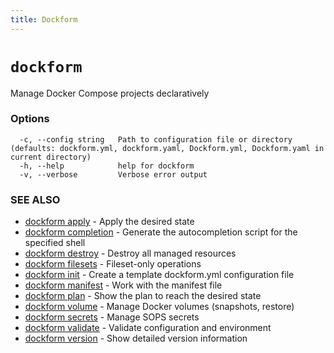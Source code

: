 ```yaml
---
title: Dockform
---
```


# `dockform`

Manage Docker Compose projects declaratively

### Options

```
  -c, --config string   Path to configuration file or directory (defaults: dockform.yml, dockform.yaml, Dockform.yml, Dockform.yaml in current directory)
  -h, --help            help for dockform
  -v, --verbose         Verbose error output
```

### SEE ALSO

* [dockform apply](/cli/dockform_apply)	 - Apply the desired state
* [dockform completion](/cli/dockform_completion)	 - Generate the autocompletion script for the specified shell
* [dockform destroy](/cli/dockform_destroy)	 - Destroy all managed resources
* [dockform filesets](/cli/dockform_filesets)	 - Fileset-only operations
* [dockform init](/cli/dockform_init)	 - Create a template dockform.yml configuration file
* [dockform manifest](/cli/dockform_manifest)	 - Work with the manifest file
* [dockform plan](/cli/dockform_plan)	 - Show the plan to reach the desired state
* [dockform volume](/cli/dockform_volume)	 - Manage Docker volumes (snapshots, restore)
* [dockform secrets](/cli/dockform_secrets)	 - Manage SOPS secrets
* [dockform validate](/cli/dockform_validate)	 - Validate configuration and environment
* [dockform version](/cli/dockform_version)	 - Show detailed version information

